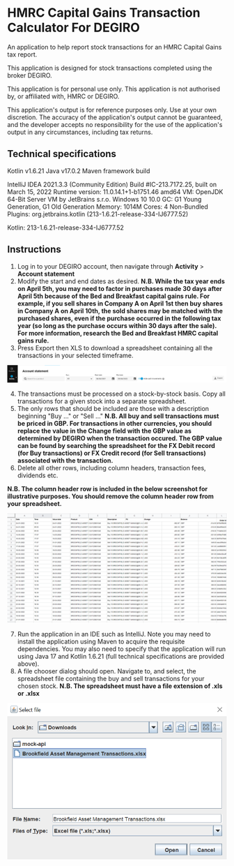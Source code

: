 # HMRC Capital Gains Transaction Calculator For DEGIRO
An application to help report stock transactions for an HMRC Capital Gains tax report.

This application is designed for stock transactions completed using the broker DEGIRO.

This application is for personal use only.
This application is not authorised by, or affiliated with, HMRC or DEGIRO.

This application's output is for reference purposes only. Use at your own discretion.
The accuracy of the application's output cannot be guaranteed, and the developer accepts no responsibility for the use of the application's output in any circumstances, including tax returns.

## Technical specifications

Kotlin v1.6.21
Java v17.0.2
Maven framework build

IntelliJ IDEA 2021.3.3 (Community Edition)
Build #IC-213.7172.25, built on March 15, 2022
Runtime version: 11.0.14.1+1-b1751.46 amd64
VM: OpenJDK 64-Bit Server VM by JetBrains s.r.o.
Windows 10 10.0
GC: G1 Young Generation, G1 Old Generation
Memory: 1014M
Cores: 4
Non-Bundled Plugins:
org.jetbrains.kotlin (213-1.6.21-release-334-IJ6777.52)

Kotlin: 213-1.6.21-release-334-IJ6777.52

## Instructions

1. Log in to your DEGIRO account, then navigate through **Activity** > **Account statement**
2. Modify the start and end dates as desired. **N.B. While the tax year ends on April 5th, you may need to factor in purchases made 30 days after April 5th because of the Bed and Breakfast capital gains rule. For example, if you sell shares in Company A on April 1st then buy shares in Company A on April 10th, the sold shares may be matched with the purchased shares, even if the purchase occurred in the following tax year (so long as the purchase occurs within 30 days after the sale). For more information, research the Bed and Breakfast HMRC capital gains rule.**
3. Press Export then XLS to download a spreadsheet containing all the transactions in your selected timeframe.

![Degiro Account Statement](images/degiro_account_statement.png "DEGIRO Account Statement")

4. The transactions must be processed on a stock-by-stock basis. Copy all transactions for a given stock into a separate spreadsheet.
5. The only rows that should be included are those with a description beginning "Buy ..." or "Sell ..." **N.B. All buy and sell transactions must be priced in GBP. For transactions in other currencies, you should replace the value in the Change field with the GBP value as determined by DEGIRO when the transaction occured. The GBP value can be found by searching the spreadsheet for the FX Debit record (for Buy transactions) or FX Credit record (for Sell transactions) associated with the transaction.**
6. Delete all other rows, including column headers, transaction fees, dividends etc.

**N.B. The column header row is included in the below screenshot for illustrative purposes. You should remove the column header row from your spreadsheet.**

![Example Stock Transactions](images/example_stock_transactions.png "Example Stock Transactions")

7. Run the application in an IDE such as IntelliJ. Note you may need to install the application using Maven to acquire the requisite dependencies. You may also need to specify that the application will run using Java 17 and Kotlin 1.6.21 (full technical specifications are provided above).
8. A file chooser dialog should open. Navigate to, and select, the spreadsheet file containing the buy and sell transactions for your chosen stock. **N.B. The spreadsheet must have a file extension of .xls or .xlsx**

![Select Spreadsheet](images/select_spreadsheet.png "Select Spreadsheet")
